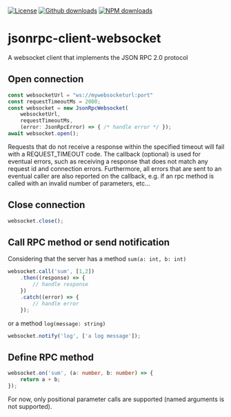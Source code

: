[![License](https://img.shields.io/github/license/fabriciobastian/jsonrpc-client-websocket)]() [![Github downloads](https://img.shields.io/github/downloads/fabriciobastian/jsonrpc-client-websocket/total.svg)]() [![NPM downloads](https://img.shields.io/npm/dm/jsonrpc-client-websocket.svg)]()

# jsonrpc-client-websocket

A websocket client that implements the JSON RPC 2.0 protocol

## Open connection

```typescript
const websocketUrl = "ws://mywebsocketurl:port"
const requestTimeoutMs = 2000;
const websocket = new JsonRpcWebsocket(
    websocketUrl,
    requestTimeoutMs,
    (error: JsonRpcError) => { /* handle error */ });
await websocket.open();
```
Requests that do not receive a response within the specified timeout will fail with a REQUEST_TIMEOUT code.
The callback (optional) is used for eventual errors, such as receiving a response that does not match any request id and
connection errors. Furthermore, all errors that are sent to an eventual caller are also reported on the callback, e.g.
if an rpc method is called with an invalid number of parameters, etc...

## Close connection

```typescript
websocket.close();
```

## Call RPC method or send notification

Considering that the server has a method `sum(a: int, b: int)`

```typescript
websocket.call('sum', [1,2])
    .then((response) => {
        // handle response
    })
    .catch((error) => {
        // handle error
    });
```

or a method `log(message: string)`

```typescript
websocket.notify('log', ['a log message']);
```

## Define RPC method

```typescript
websocket.on('sum', (a: number, b: number) => {
    return a + b;
});
```
For now, only positional parameter calls are supported (named arguments is not supported).

